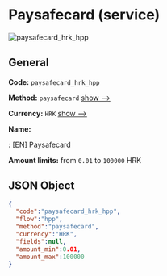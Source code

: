 
# Paysafecard (service) 
![paysafecard_hrk_hpp](https://static.openfintech.io/payment_methods/paysafecard_hrk_hpp/logo.svg?w=400&c=v0.59.26#w200)  

## General 
 
**Code:** `paysafecard_hrk_hpp` 
 
**Method:** `paysafecard` 
 [show -->](/payment-methods/paysafecard/) 
 
**Currency:** `HRK` [show -->](/currencies/HRK/) 
 
**Name:** 
 
:	[EN] Paysafecard 
 
**Amount limits:** from `0.01` to `100000` HRK 

## JSON Object 

```json
{
  "code":"paysafecard_hrk_hpp",
  "flow":"hpp",
  "method":"paysafecard",
  "currency":"HRK",
  "fields":null,
  "amount_min":0.01,
  "amount_max":100000
}
```  
